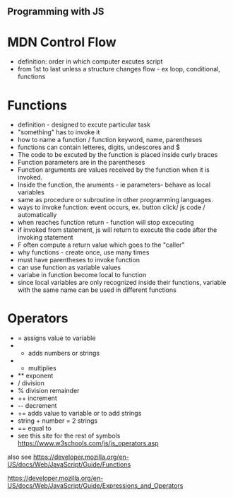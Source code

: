 ## Programming with JS

# MDN Control Flow

- definition: order in which computer excutes script
- from 1st to last unless a structure changes flow - ex loop, conditional, functions

# Functions

- definition - designed to excute particular task
- "something" has to invoke it
- how to name a function / function keyword, name, parentheses
- functions can contain letteres, digits, undescores and $
- The code to be excuted by the function is placed inside curly braces
- Function parameters are in the parentheses
- Function arguments are values received by the function when it is invoked.
- Inside the function, the aruments - ie parameters- behave as local variables
- same as procedure or subroutine in other programming languages.
- ways to invoke function: event occurs, ex. button click/ js code / automatically
- when reaches function return - function will stop excecuting
- if invoked from statement, js will return to execute the code after the invoking statement
- F often compute a return value which goes to the "caller"
- why functions - create once, use many times
- must have parentheses to invoke function
- can use function as variable values
- variabe in function become local to function
- since local variables are only recognized inside their functions, variable with the same name can be used in different functions

# Operators

- = assigns value to variable
- + adds numbers or strings
- * multiplies
- ** exponent
- / division
- % division remainder
- ++ increment
- -- decrement
- += adds value to variable or to add strings
- string + number = 2 strings
- == equal to
- see this site for the rest of symbols https://www.w3schools.com/js/js_operators.asp

also see 
https://developer.mozilla.org/en-US/docs/Web/JavaScript/Guide/Functions

https://developer.mozilla.org/en-US/docs/Web/JavaScript/Guide/Expressions_and_Operators



